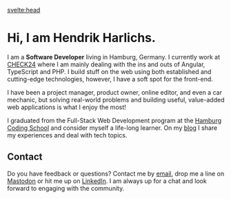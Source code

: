 <script>
	import { siteTitle } from '$config';
	import { description } from '$data';
</script>

<svelte:head>

<title>Home | { siteTitle }</title>
<meta data-key="description" name="description" content={description} />
<meta property="og:type" content="website" />
<meta property="og:title" content="Home" />
<meta property="og:description" content={description} />
<meta name="twitter:title" content="Home" />
<meta name="twitter:description" content={description} />
</svelte:head>

# Hi, I am Hendrik Harlichs.

<p>I am a <b>Software Developer</b> living in Hamburg, Germany. I currently work at <a href="https://jobs.check24.de/" target="_blank" rel="noopener noreferrer">CHECK24</a> where I am mainly dealing with the ins and outs of Angular, TypeScript and PHP. I build stuff on the web using both established and cutting-edge technologies, however, I have a soft spot for the front-end.</p>

I have been a project manager, product owner, online editor, and even a car mechanic, but solving real-world problems and building useful, value-added web applications is what I enjoy the most!

<p>I graduated from the Full-Stack Web Development program at the <a href="https://hamburgcodingschool.com/" target="_blank" rel="noopener noreferrer">Hamburg Coding School</a> and consider myself a life-long learner. On my <a href="/notes">blog</a> I share my experiences and deal with tech topics.</p>

## Contact

<p>Do you have feedback or questions? Contact me by <a href="mailto:hi@hendrikharlichs.de" target="_blank" rel="noopener noreferrer">email</a>, drop me a line on <a href="https://mas.to/@hendrik" target="_blank" rel="me noopener noreferrer">Mastodon</a> or hit me up on <a href="https://www.linkedin.com/in/hendrikharlichs" target="_blank" rel="noopener noreferrer">LinkedIn</a>. I am always up for a chat and look forward to engaging with the community.</p>
